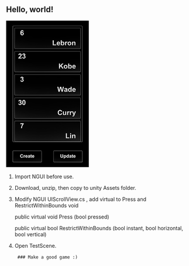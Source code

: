 
## Hello, world!

![](/Screen.png)

1. Import NGUI before use.

2. Download, unzip, then copy to unity Assets folder.

3. Modify NGUI UIScrollView.cs , add virtual to Press and RestrictWithinBounds void

	public virtual void Press (bool pressed)

	public virtual bool RestrictWithinBounds (bool instant, bool horizontal, bool vertical)
    
4. Open TestScene.


		### Make a good game :)
		
		
		
		
